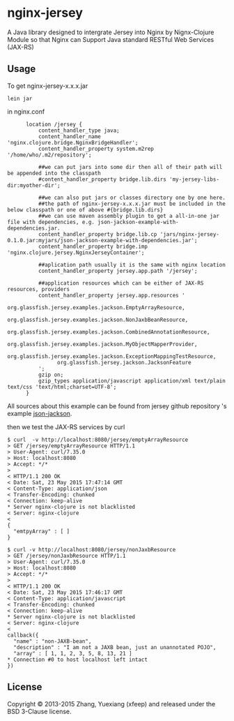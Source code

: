 # nginx-jersey

A Java library designed to intergrate Jersey into Nginx by Nignx-Clojure Module so that 
Nginx can Support Java standard RESTful Web Services (JAX-RS)

## Usage

To get nginx-jersey-x.x.x.jar

```shell
lein jar
```

in nginx.conf

```nginx
      location /jersey {
          content_handler_type java;
          content_handler_name 'nginx.clojure.bridge.NginxBridgeHandler';
          content_handler_property system.m2rep '/home/who/.m2/repository';
          
          ##we can put jars into some dir then all of their path will be appended into the classpath
          #content_handler_property bridge.lib.dirs 'my-jersey-libs-dir:myother-dir';
          
          ##we can also put jars or classes directory one by one here.
          ##the path of nginx-jersey-x.x.x.jar must be included in the below classpath or one of above #{bridge.lib.dirs}
          ##we can use maven assembly plugin to get a all-in-one jar file with dependencies, e.g. json-jackson-example-with-dependencies.jar.
          content_handler_property bridge.lib.cp 'jars/nginx-jersey-0.1.0.jar:myjars/json-jackson-example-with-dependencies.jar';
          content_handler_property bridge.imp 'nginx.clojure.jersey.NginxJerseyContainer';
          
          ##aplication path usually it is the same with nginx location 
          content_handler_property jersey.app.path '/jersey';
          
          ##application resources which can be either of JAX-RS resources, providers
          content_handler_property jersey.app.resources '
                org.glassfish.jersey.examples.jackson.EmptyArrayResource,
                org.glassfish.jersey.examples.jackson.NonJaxbBeanResource,
                org.glassfish.jersey.examples.jackson.CombinedAnnotationResource,
                org.glassfish.jersey.examples.jackson.MyObjectMapperProvider,
                org.glassfish.jersey.examples.jackson.ExceptionMappingTestResource,
                org.glassfish.jersey.jackson.JacksonFeature
          ';
          gzip on;
          gzip_types application/javascript application/xml text/plain text/css 'text/html;charset=UTF-8'; 
      }
```

All sources about this example can be found from jersey github repository 's example [json-jackson](https://github.com/jersey/jersey/tree/2.17/examples/json-jackson/src/main/java/org/glassfish/jersey/examples/jackson).

then we test the JAX-RS services by curl

```shell
$ curl  -v http://localhost:8080/jersey/emptyArrayResource
> GET /jersey/emptyArrayResource HTTP/1.1
> User-Agent: curl/7.35.0
> Host: localhost:8080
> Accept: */*
> 
< HTTP/1.1 200 OK
< Date: Sat, 23 May 2015 17:47:14 GMT
< Content-Type: application/json
< Transfer-Encoding: chunked
< Connection: keep-alive
* Server nginx-clojure is not blacklisted
< Server: nginx-clojure
< 
{
  "emtpyArray" : [ ]
}
```

```shell
$ curl -v http://localhost:8080/jersey/nonJaxbResource
> GET /jersey/nonJaxbResource HTTP/1.1
> User-Agent: curl/7.35.0
> Host: localhost:8080
> Accept: */*
> 
< HTTP/1.1 200 OK
< Date: Sat, 23 May 2015 17:46:17 GMT
< Content-Type: application/javascript
< Transfer-Encoding: chunked
< Connection: keep-alive
* Server nginx-clojure is not blacklisted
< Server: nginx-clojure
< 
callback({
  "name" : "non-JAXB-bean",
  "description" : "I am not a JAXB bean, just an unannotated POJO",
  "array" : [ 1, 1, 2, 3, 5, 8, 13, 21 ]
* Connection #0 to host localhost left intact
})
```

## License

Copyright © 2013-2015 Zhang, Yuexiang (xfeep) and released under the BSD 3-Clause license.



